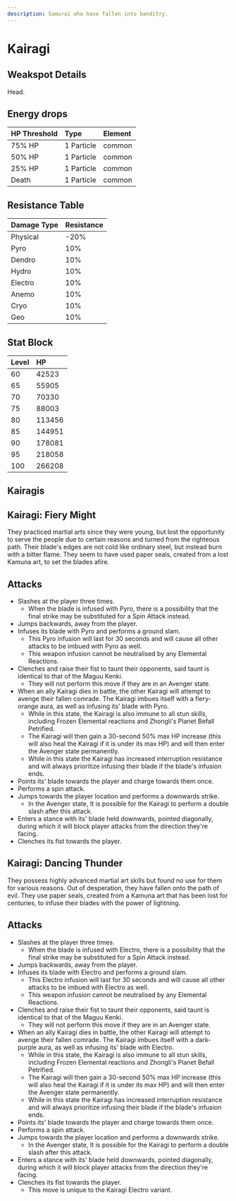 ```yaml
---
description: Samurai who have fallen into banditry.
---
```


# Kairagi

## Weakspot Details

Head.

## Energy drops

| HP Threshold | Type       | Element |
| :----------- | :--------- | :------ |
| 75% HP       | 1 Particle | common  |
| 50% HP       | 1 Particle | common  |
| 25% HP       | 1 Particle | common  |
| Death        | 1 Particle | common  |

## Resistance Table

| Damage Type | Resistance |
| :---------- | :--------- |
| Physical    | -20%       |
| Pyro        | 10%        |
| Dendro      | 10%        |
| Hydro       | 10%        |
| Electro     | 10%        |
| Anemo       | 10%        |
| Cryo        | 10%        |
| Geo         | 10%        |

## Stat Block

| Level | HP     |
| :---- | :----- |
| 60    | 42523  |
| 65    | 55905  |
| 70    | 70330  |
| 75    | 88003  |
| 80    | 113456 |
| 85    | 144951 |
| 90    | 178081 |
| 95    | 218058 |
| 100   | 266208 |

## Kairagis

<Tabs>
<TabItem value="pyro" label="Pyro">

## Kairagi: Fiery Might

They practiced martial arts since they were young, but lost the opportunity to serve the people due to certain reasons and turned from the righteous path. Their blade's edges are not cold like ordinary steel, but instead burn with a bitter flame. They seem to have used paper seals, created from a lost Kamuna art, to set the blades afire.

## Attacks

* Slashes at the player three times.
  * When the blade is infused with Pyro, there is a possibility that the final strike may be substituted for a Spin Attack instead.
* Jumps backwards, away from the player.
* Infuses its blade with Pyro and performs a ground slam.
  * This Pyro infusion will last for 30 seconds and will cause all other attacks to be imbued with Pyro as well.
  * This weapon infusion cannot be neutralised by any Elemental Reactions.
* Clenches and raise their fist to taunt their opponents, said taunt is identical to that of the Maguu Kenki.
  * They will not perform this move if they are in an Avenger state.
* When an ally Kairagi dies in battle, the other Kairagi will attempt to avenge their fallen comrade. The Kairagi imbues itself with a fiery-orange aura, as well as infusing its' blade with Pyro.
  * While in this state, the Kairagi is also immune to all stun skills, including Frozen Elemental reactions and Zhongli's Planet Befall Petrified.
  * The Kairagi will then gain a 30-second 50% max HP increase (this will also heal the Kairagi if it is under its max HP) and will then enter the Avenger state permanently.
  * While in this state the Kairagi has increased interruption resistance and will always prioritize infusing their blade if the blade's infusion ends.
* Points its' blade towards the player and charge towards them once.
* Performs a spin attack.
* Jumps towards the player location and performs a downwards strike.
  * In the Avenger state, It is possible for the Kairagi to perform a double slash after this attack.
* Enters a stance with its' blade held downwards, pointed diagonally, during which it will block player attacks from the direction they're facing.
* Clenches its fist towards the player.

</TabItem>

<TabItem value="electro" label="Electro">

## Kairagi: Dancing Thunder

They possess highly advanced martial art skills but found no use for them for various reasons. Out of desperation, they have fallen onto the path of evil. They use paper seals, created from a Kamuna art that has been lost for centuries, to infuse their blades with the power of lightning.

## Attacks

* Slashes at the player three times.
  * When the blade is infused with Electro, there is a possibility that the final strike may be substituted for a Spin Attack instead.
* Jumps backwards, away from the player.
* Infuses its blade with Electro and performs a ground slam.
  * This Electro infusion will last for 30 seconds and will cause all other attacks to be imbued with Electro as well.
  * This weapon infusion cannot be neutralised by any Elemental Reactions.
* Clenches and raise their fist to taunt their opponents, said taunt is identical to that of the Maguu Kenki.
  * They will not perform this move if they are in an Avenger state.
* When an ally Kairagi dies in battle, the other Kairagi will attempt to avenge their fallen comrade. The Kairagi imbues itself with a dark-purple aura, as well as infusing its' blade with Electro.
  * While in this state, the Kairagi is also immune to all stun skills, including Frozen Elemental reactions and Zhongli's Planet Befall Petrified.
  * The Kairagi will then gain a 30-second 50% max HP increase (this will also heal the Kairagi if it is under its max HP) and will then enter the Avenger state permanently.
  * While in this state the Kairagi has increased interruption resistance and will always prioritize infusing their blade if the blade's infusion ends.
* Points its' blade towards the player and charge towards them once.
* Performs a spin attack.
* Jumps towards the player location and performs a downwards strike.
  * In the Avenger state, It is possible for the Kairagi to perform a double slash after this attack.
* Enters a stance with its' blade held downwards, pointed diagonally, during which it will block player attacks from the direction they're facing.
* Clenches its fist towards the player.
  * This move is unique to the Kairagi Electro variant.

</TabItem>
</Tabs>

